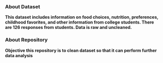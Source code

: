 ### About Dataset

**This dataset includes information on food choices, nutrition, preferences, childhood favorites, and other information from college students. There are 126 responses from students. Data is raw and uncleaned.**


### About Repository
**Objective this repository is to clean dataset so that it can perform further data analysis**



